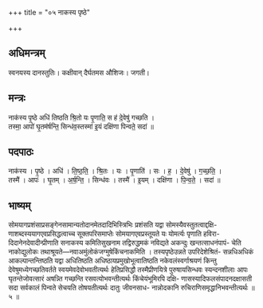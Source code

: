 +++
title = "०५ नाकस्य पृष्ठे"

+++
## अधिमन्त्रम्
स्वनयस्य दानस्तुतिः। कक्षीवान् दैर्घतमस औशिजः। जगती।

## मन्त्रः
नाक॑स्य पृ॒ष्ठे अधि॑ तिष्ठति श्रि॒तो यः पृ॒णाति॒ स ह॑ दे॒वेषु॑ गच्छति ।  
तस्मा॒ आपो॑ घृ॒तम॑र्षन्ति॒ सिन्ध॑व॒स्तस्मा॑ इ॒यं दक्षि॑णा पिन्वते॒ सदा॑ ॥

## पदपाठः
नाक॑स्य । पृ॒ष्ठे । अधि॑ । ति॒ष्ठ॒ति॒ । श्रि॒तः । यः । पृ॒णाति॑ । सः । ह॒ । दे॒वेषु॑ । ग॒च्छ॒ति॒ ।  
तस्मै॑ । आपः॑ । घृ॒तम् । अ॒र्ष॒न्ति॒ । सिन्ध॑वः । तस्मै॑ । इ॒यम् । दक्षि॑णा । पि॒न्व॒ते॒ । सदा॑ ॥

## भाष्यम्
सोमयागप्रशंसाप्रसङ्गेनसामान्यतोदानमेतदादिभिस्त्रिभिः प्रशंसति यद्वा सोमस्यैवस्तुतत्वाद्दक्षि- णाशब्दस्ययागएवप्रसिद्धत्वाच्च सूक्तपरिसमाप्तेः सोमयागएवप्रस्तूयते यः योमर्त्यः पृणाति हविरा- दिदानेनदेवादीन्प्रीणाति सनाकस्य कमितिसुखनाम तद्विरुद्धमकं नविद्यते अकन्दुः खन्तत्साधनंपापं- चेति नाकोद्युलोकः तथाश्रूयते—नवाअमुंलोकंजग्मुषेकिंचनाकमिति । तस्यपृष्ठेउन्नते उपरिदेशेश्रितं- सन्नधिअधिकं आकल्पान्तन्तिष्ठति यद्वा अधितिष्ठति अधिष्ठायप्रमुखोभूत्वातिष्ठति नकेवलंस्वर्गाश्रयणं किन्तु देवेषुमध्येगच्छतिवर्तते स्वयमेवदेवोभवतीत्यर्थः हेतिप्रसिद्धौ तस्मैप्रीणयित्रे पुरुषायसिन्धवः स्यन्दनशीलाः आपः घृतन्तेजोवत्सारं अषन्न्ति गच्छन्ति रसवत्योभवन्तीत्यर्थः किंचेयंभूमिरपि दक्षि- णासस्यादिफलसंपादनदक्षासती सदा सर्वकालं पिन्वते सेचयति तोषयतीत्यर्थः दातुः जीवनसाध- नान्नोदकानि रुचिराणिसमृद्धानिभवन्तीत्यर्थः ॥ ५ ॥